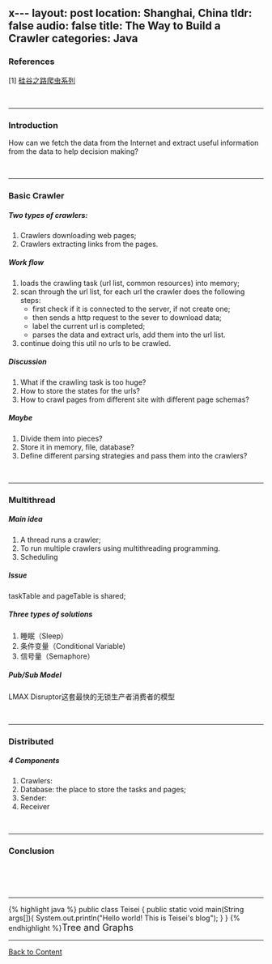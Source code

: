 x---
layout: post
location: Shanghai, China
tldr: false
audio: false
title: The Way to Build a Crawler
categories: Java
---
### References

[1] [硅谷之路爬虫系列][ln1]

[ln1]:	https://zhuanlan.zhihu.com/p/20821699

<br>

---

### Introduction

How can we fetch the data from the Internet and extract useful information from the data to help decision making?

<br>

---

### Basic Crawler

##### Two types of crawlers:

1. Crawlers downloading web pages;
2. Crawlers extracting links from the pages.

##### Work flow

1. loads the crawling task (url list, common resources) into memory;
2. scan through the url list, for each url the crawler does the following steps:
	- first check if it is connected to the server, if not create one;
	- then sends a http request to the sever to download data;
	- label the current url is completed;
	- parses the data and extract urls, add them into the url list.
4. continue doing this util no urls to be crawled.

##### Discussion

1. What if the crawling task is too huge?
2. How to store the states for the urls?
3. How to crawl pages from different site with different page schemas?

##### Maybe

1. Divide them into pieces?
2. Store it in memory, file, database?
3. Define different parsing strategies and pass them into the crawlers?


<br>

---

### Multithread

##### Main idea

1. A thread runs a crawler;
2. To run multiple crawlers using multithreading programming.
3. Scheduling

##### Issue

taskTable and pageTable is shared;

##### Three types of solutions

1. 睡眠（Sleep）
2. 条件变量（Conditional Variable)
3. 信号量（Semaphore）

##### Pub/Sub Model

LMAX Disruptor这套最快的无锁生产者消费者的模型



<br>

---

### Distributed

##### 4 Components

1. Crawlers: 
2. Database: the place to store the tasks and pages;
3. Sender: 
4. Receiver

<br>

---

### Conclusion



<br>
<br>
<br>

---

{% highlight java %}
public class Teisei {
    public static void main(String args[]){
        System.out.println("Hello world! This is Teisei's blog");
    }
}
{% endhighlight %}<font size='4'>Tree and Graphs</font>













---

[Back to Content](#content)

